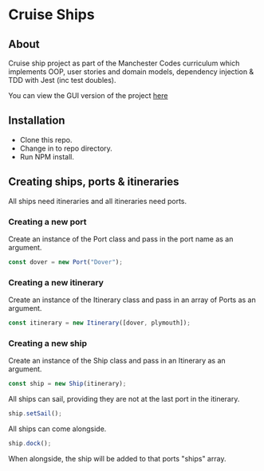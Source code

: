 # Cruise Ships

## About

Cruise ship project as part of the Manchester Codes curriculum which implements OOP, user stories and domain models, dependency injection & TDD with Jest (inc test doubles).

You can view the GUI version of the project [here](https://greenchul.github.io/cruise-ships/)

## Installation

- Clone this repo.
- Change in to repo directory.
- Run NPM install.

## Creating ships, ports & itineraries

All ships need itineraries and all itineraries need ports.

### Creating a new port

Create an instance of the Port class and pass in the port name as an argument.

```js
const dover = new Port("Dover");
```

### Creating a new itinerary

Create an instance of the Itinerary class and pass in an array of Ports as an argument.

```js
const itinerary = new Itinerary([dover, plymouth]);
```

### Creating a new ship

Create an instance of the Ship class and pass in an Itinerary as an argument.

```js
const ship = new Ship(itinerary);
```

All ships can sail, providing they are not at the last port in the itinerary.

```js
ship.setSail();
```

All ships can come alongside.

```js
ship.dock();
```

When alongside, the ship will be added to that ports "ships" array.
